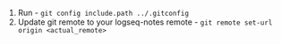 1. Run - `git config include.path ../.gitconfig`
2. Update git remote to your logseq-notes remote - `git remote set-url origin <actual_remote>`